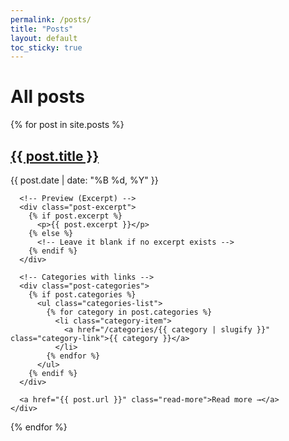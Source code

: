 ```yaml
---
permalink: /posts/
title: "Posts"
layout: default
toc_sticky: true
---
```

<head>
  <link rel="stylesheet" href="{{ site.baseurl }}/assets/css/style.css">
</head>

# All posts

<div class="posts-list">
  {% for post in site.posts %}
    <div class="post-preview">
      <h2><a href="{{ post.url }}" class="post-title">{{ post.title }}</a></h2>
      <p class="post-date">{{ post.date | date: "%B %d, %Y" }}</p>

      <!-- Preview (Excerpt) -->
      <div class="post-excerpt">
        {% if post.excerpt %}
          <p>{{ post.excerpt }}</p>
        {% else %}
          <!-- Leave it blank if no excerpt exists -->
        {% endif %}
      </div>

      <!-- Categories with links -->
      <div class="post-categories">
        {% if post.categories %}
          <ul class="categories-list">
            {% for category in post.categories %}
              <li class="category-item">
                <a href="/categories/{{ category | slugify }}" class="category-link">{{ category }}</a>
              </li>
            {% endfor %}
          </ul>
        {% endif %}
      </div>

      <a href="{{ post.url }}" class="read-more">Read more →</a>
    </div>
  {% endfor %}
</div>
